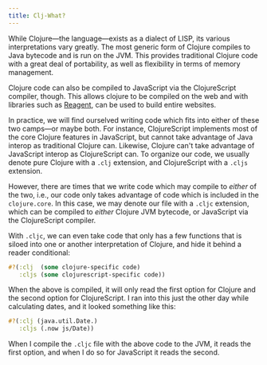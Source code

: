 ```yaml
---
title: Clj-What?
---
```


While Clojure—the language—exists as a dialect of LISP, its various interpretations vary greatly. The most generic form of Clojure compiles to Java bytecode and is run on the JVM. This provides traditional Clojure code with a great deal of portability, as well as flexibility in terms of memory management.

Clojure code can also be compiled to JavaScript via the ClojureScript compiler, though. This allows clojure to be compiled on the web and with libraries such as [Reagent](https://github.com/reagent-project/reagent), can be used to build entire websites.

In practice, we will find ourselved writing code which fits into either of these two camps—or maybe both. For instance, ClojureScript implements most of the core Clojure features in JavaScript, but cannot take advantage of Java interop as traditional Clojure can. Likewise, Clojure can't take advantage of JavaScript interop as ClojureScript can. To organize our code, we usually denote pure Clojure with a `.clj` extension, and ClojureScript with a `.cljs` extension.

However, there are times that we write code which may compile to *either* of the two, i.e., our code only takes advantage of code which is included in the `clojure.core`. In this case, we may denote our file with a `.cljc` extension, which can be compiled to *either* Clojure JVM bytecode, or JavaScript via the ClojureScript compiler.

With `.cljc`, we can even take code that only has a few functions that is siloed into one or another interpretation of Clojure, and hide it behind a reader conditional:

```clojure
#?(:clj  (some clojure-specific code)
   :cljs (some clojurescript-specific code))
```

When the above is compiled, it will only read the first option for Clojure and the second option for ClojureScript. I ran into this just the other day while calculating dates, and it looked something like this:

```clojure
#?(:clj (java.util.Date.)
   :cljs (.now js/Date))
```

When I compile the `.cljc` file with the above code to the JVM, it reads the first option, and when I do so for JavaScript it reads the second.